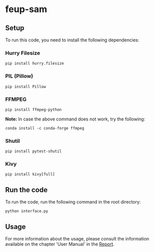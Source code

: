 # feup-sam

## Setup

To run this code, you need to install the following dependencies:

### Hurry Filesize

```
pip install hurry.filesize
```

### PIL (Pillow)

```
pip install Pillow
```

### FFMPEG

```
pip install ffmpeg-python
```

**Note:** In case the above command does not work, try the following:

```
conda install -c conda-forge ffmpeg
```

### Shutil

```
pip install pytest-shutil
```

### Kivy

```
pip install kivy[full]
```

## Run the code

To run the code, run the following command in the root directory:

```
python interface.py
```

## Usage

For more information about the usage, please consult the information available on the chapter 'User Manual' in the [Report](docs/report.pdf).

